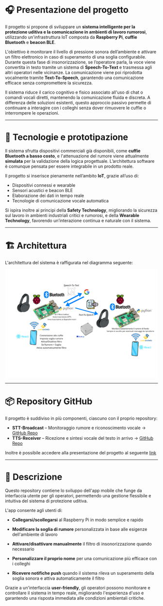 # 🎧 Presentazione del progetto

Il progetto si propone di sviluppare un **sistema intelligente per la protezione uditiva e la comunicazione in ambienti di lavoro rumorosi**, utilizzando un'infrastruttura IoT composta da **Raspberry Pi**, **cuffie Bluetooth** e **beacon BLE**.

L'obiettivo è monitorare il livello di pressione sonora dell’ambiente e attivare un filtro elettronico in caso di superamento di una soglia configurabile. Durante questa fase di insonorizzazione, se l’operatore parla, la voce viene convertita in testo tramite un sistema di **Speech-To-Text** e trasmessa agli altri operatori nelle vicinanze. La comunicazione viene poi riprodotta vocalmente tramite **Text-To-Speech**, garantendo una comunicazione efficace senza compromettere la sicurezza.

Il sistema riduce il carico cognitivo e fisico associato all'uso di chat o comandi vocali diretti, mantenendo la comunicazione fluida e discreta. A differenza delle soluzioni esistenti, questo approccio passivo permette di continuare a interagire con i colleghi senza dover rimuovere le cuffie o interrompere le operazioni.

---

# 🔧 Tecnologie e prototipazione

Il sistema sfrutta dispositivi commerciali già disponibili, come **cuffie Bluetooth a basso costo**, e l'attenuazione del rumore viene attualmente **simulata** per la validazione della logica progettuale. L’architettura software è comunque pensata per essere integrabile in un prodotto reale.

Il progetto si inserisce pienamente nell’ambito **IoT**, grazie all’uso di:
- Dispositivi connessi e wearable
- Sensori acustici e beacon BLE
- Elaborazione dei dati in tempo reale
- Tecnologie di comunicazione vocale automatica

Si ispira inoltre ai principi della **Safety Technology**, migliorando la sicurezza sul lavoro in ambienti industriali critici e rumorosi, e della **Wearable Technology**, favorendo un’interazione continua e naturale con il sistema.

---

# 🏗️ Architettura
L'architettura del sistema è raffigurata nel diagramma seguente:

![Architettura del sistema](./assets/images/Design_Architetturale.png)

---

# 📦 Repository GitHub

Il progetto è suddiviso in più componenti, ciascuno con il proprio repository:

- **STT-Broadcast** – Monitoraggio rumore e riconoscimento vocale → [GitHub Repo](https://github.com/UniSalento-IDALab-IoTCourse-2024-2025/wot-project-2024-2025-STT-Broadcast-StabileRomano.git)
- **TTS-Receiver** – Ricezione e sintesi vocale del testo in arrivo → [GitHub Repo](https://github.com/UniSalento-IDALab-IoTCourse-2024-2025/wot-project-2024-2025-TTS-Receiver-StabileRomano.git)
  
Inoltre è possibile accedere alla presentazione del progetto al seguente [link](https://unisalento-idalab-iotcourse-2024-2025.github.io/wot-project-presentation-StabileRomano/)

---

# 📱 Descrizione
Questo repository contiene lo sviluppo dell'app mobile che funge da interfaccia utente per gli operatori, permettendo una gestione flessibile e intuitiva del sistema di protezione uditiva.

L'app consente agli utenti di:

- **Collegarsi/scollegarsi** al Raspberry Pi in modo semplice e rapido

- **Modificare la soglia di rumore** personalizzata in base alle esigenze dell'ambiente di lavoro

- **Attivare/disattivare manualmente** il filtro di insonorizzazione quando necessario

- **Personalizzare il proprio nome** per una comunicazione più efficace con i colleghi

- **Ricevere notifiche push** quando il sistema rileva un superamento della soglia sonora e attiva automaticamente il filtro

Grazie a un'interfaccia **user-friendly**, gli operatori possono monitorare e controllare il sistema in tempo reale, migliorando l'esperienza d'uso e garantendo una risposta immediata alle condizioni ambientali critiche.
